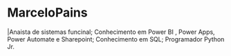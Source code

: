 # MarceloPains

|Anaista de sistemas funcinal;
Conhecimento em Power BI , Power Apps, Power Automate e Sharepoint;
Conhecimento em SQL;
Programador Python Jr.
